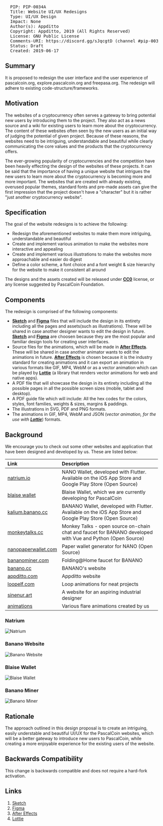 <pre>
  PIP: PIP-0034A
  Title: Website UI/UX Redesigns
  Type: UI/UX Design
  Impact: None
  Author(s): Appditto <hello@appditto.com>
  Copyright: Appditto, 2019 (All Rights Reserved)
  License: GNU Public License
  Comments-URI: https://discord.gg/sJqcgtD (channel #pip-0034A)
  Status: Draft
  Created: 2019-06-17
</pre>

## Summary
It is proposed to redesign the user interface and the user experience of pascalcoin.org, explore.pascalcoin.org and freepasa.org. The redesign will adhere to existing code-structure/frameworks.

## Motivation
The websites of a cryptocurrency often serves a gateway to bring potential new users by introducing them to the project. They also act as a news source and a wiki for existing users to learn more about the cryptocurrency. The content of these websites often seen by the new users as an initial way of judging the potential of given project. Because of these reasons, the websites need to be intriguing, understandable and beautiful while clearly communicating the core values and the products that the cryptocurrency offers.

The ever-growing popularity of cryptocurrencies and the competition have been heavily effecting the design of the websites of these projects. It can be said that the importance of having a unique website that intrigues the new users to learn more about the cryptocurrency is becoming more and more important. The websites that are created with already existing, overused popular themes, standard fonts and pre-made assets can give the first impression that the project doesn't have a "character" but it is rather "just another cryptocurrency website".

## Specification
The goal of the website redesigns is to achieve the following:

* Redesign the aforementioned websites to make them more intriguing, understandable and beautiful
* Create and implement various animation to make the websites more interactive and appealing
* Create and implement various illustrations to make the websites more approachable and easier do digest
* Define a color scheme, a font choice and a font weight & size hierarchy for the website to make it consistent all around

The designs and the assets created will be released under [**CC0**][creative-commons] license, or any license suggested by PascalCoin Foundation.

## Components
The redesign is comprised of the following components:
* [**Sketch**][sketch-app] and [**Figma**][figma-app] files that will include the design in its entirety including all the pages and assets(such as illustrations). These will be shared in case another designer wants to edit the design in future. [**Sketch**][sketch-app] and [**Figma**][figma-app] are choosen because they are the most popular and familiar design tools for creating user interfaces.
* Source files for the animations, which will be made in [**After Effects**][ae-app]. These will be shared in case another animator wants to edit the animations in future. [**After Effects**][ae-app] is chosen because it is the industry standard for creating animations and it can export an animation in various formats like GIF, MP4, WebM or as a vector animation which can be played by [**Lottie**][lottie] (a library that renders vector animations for web and native apps).
* A PDF file that will showcase the design in its entirety including all the possible pages in all the possible screen sizes (mobile, tablet and desktop).
* A PDF guide file which will include: All the hex codes for the colors, styles, font families, weights & sizes, margins & paddings.
* The illustrations in SVG, PDF and PNG formats.
* The animations in GIF, MP4, WebM and JSON (*vector animation, for the use with [**Lottie**][lottie]*) formats.

## Background
We encourage you to check out some other websites and application that have been designed and developed by us. These are listed below:

| Link | Description |
| :----- | :------ |
[natrium.io](https://natrium.io) | NANO Wallet, developed with Flutter. Available on the iOS App Store and Google Play Store (Open Source)
[blaise wallet](https://appditto.com/blaisevideo) | Blaise Wallet, which we are currently developing for PascalCoin
[kalium.banano.cc](https://kalium.banano.cc) | BANANO Wallet, developed with Flutter. Available on the iOS App Store and Google Play Store (Open Source)
[monkeytalks.cc](https://monkeytalks.cc) | Monkey Talks - open source on-chain chat and faucet for BANANO developed with Vue and Python (Open Source)
[nanopaperwallet.com](https://nanopaperwallet.com) | Paper wallet generator for NANO (Open Source)
[bananominer.com](https://bananominer.com) | Folding@Home faucet for BANANO
[banano.cc](https://banano.cc) | BANANO's website
[appditto.com](https://appditto.com) | Appditto website
[loopelf.com](https://loopelf.com) | Loop animations for neat projects
[sinenur.art](https://sinenur.art) | A website for an aspiring industrial designer
[animations](https://www.2dimensions.com/a/yekta/files/recent/all) | Various flare animations created by us

### Natrium
![Natrium](resources/PIP-0034A/natrium.jpg)

### Banano Website
![Banano Website](resources/PIP-0034A/banano-website.png)

### Blaise Wallet
![Blaise Wallet](resources/PIP-0034A/blaise.jpg)

### Banano Miner
![Banano Miner](resources/PIP-0034A/banano-miner.png)

## Rationale
The approach outlined in this design proposal is to create an intriguing, easily understable and beautiful UI/UX for the PascalCoin websites, which will be a better gateway to introduce new users to PascalCoin, while creating a more enjoyable experience for the existing users of the website.

## Backwards Compatibility
This change is backwards compatible and does not require a hard-fork activation. 

## Links
1. [Sketch][sketch-app]
2. [Figma][figma-app]
3. [After Effects][ae-app]
4. [Lottie][lottie]

[creative-commons]: https://creativecommons.org/share-your-work/public-domain/cc0/
[sketch-app]: https://www.sketch.com
[figma-app]: https://www.figma.com
[ae-app]: https://www.adobe.com/products/aftereffects.html
[illustrator-app]: https://www.adobe.com/products/illustrator.html
[lottie]: https://airbnb.design/lottie/